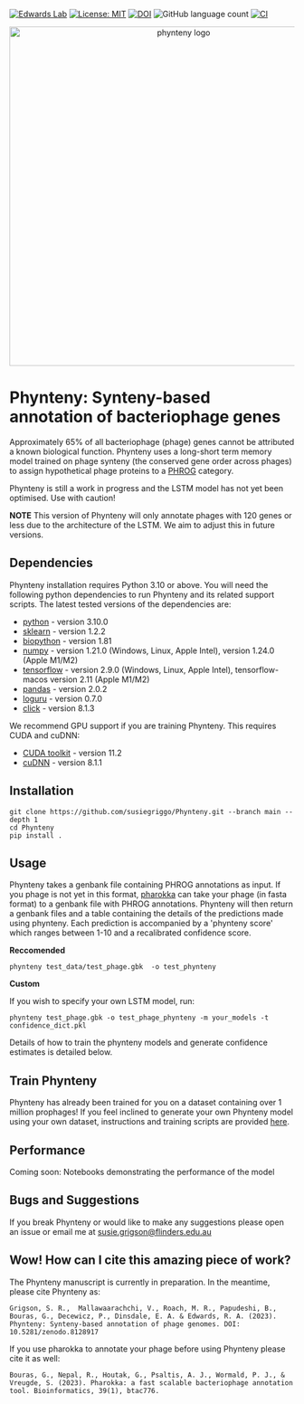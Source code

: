 [![Edwards Lab](https://img.shields.io/badge/Bioinformatics-EdwardsLab-03A9F4)](https://edwards.sdsu.edu/research)
[![License: MIT](https://img.shields.io/badge/License-MIT-yellow.svg)](https://opensource.org/licenses/MIT)
[![DOI](https://zenodo.org/badge/548652990.svg)](https://zenodo.org/badge/latestdoi/548652990)
![GitHub language count](https://img.shields.io/github/languages/count/susiegriggo/Phynteny) 
[![CI](https://github.com/susiegriggo/Phynteny/actions/workflows/testing.yml/badge.svg)](https://github.com/susiegriggo/Phynteny/actions/workflows/testing.yml)


<p align="center">
  <img src="https://raw.githubusercontent.com/susiegriggo/Phynteny/no_unknowns/phynteny_logo.png" width="600" title="phynteny logo" alt="phynteny logo">
</p>

Phynteny: Synteny-based annotation of bacteriophage genes 
=============== 

Approximately 65% of all bacteriophage (phage) genes cannot be attributed a known biological function. Phynteny uses a long-short term memory model trained on phage synteny (the conserved gene order across phages) to assign hypothetical phage proteins to a [PHROG](https://phrogs.lmge.uca.fr/) category. 

Phynteny is still a work in progress and the LSTM model has not yet been optimised. Use with caution! 

**NOTE** This version of Phynteny will only annotate phages with 120 genes or less due to the architecture of the LSTM. We aim to adjust this in future versions. 


## Dependencies
Phynteny installation requires Python 3.10 or above. You will need the following python dependencies to run Phynteny and its related support scripts. The latest tested versions of the dependencies are: 
* [python](https://www.python.org/) - version 3.10.0 
* [sklearn](https://scikit-learn.org/stable/) - version 1.2.2 
* [biopython](https://biopython.org/) - version 1.81
* [numpy](https://numpy.org/) - version 1.21.0 (Windows, Linux, Apple Intel), version 1.24.0 (Apple M1/M2)
* [tensorflow](https://www.tensorflow.org/) - version 2.9.0 (Windows, Linux, Apple Intel), tensorflow-macos version 2.11 (Apple M1/M2)
* [pandas](https://pandas.pydata.org/) - version 2.0.2
* [loguru](https://loguru.readthedocs.io/en/stable/) - version 0.7.0
* [click](https://click.palletsprojects.com/en/8.1.x/) - version 8.1.3 <br> 

We recommend GPU support if you are training Phynteny. This requires CUDA and cuDNN:
* [CUDA toolkit](https://developer.nvidia.com/cuda-toolkit) - version 11.2 
* [cuDNN](https://developer.nvidia.com/cudnn) - version 8.1.1 

## Installation 

```
git clone https://github.com/susiegriggo/Phynteny.git --branch main --depth 1 
cd Phynteny 
pip install . 
```

## Usage 

Phynteny takes a genbank file containing PHROG annotations as input. If you phage is not yet in this format, [pharokka](https://github.com/gbouras13/pharokka) can take your phage (in fasta format) to a genbank file with PHROG annotations.  Phynteny will then return a genbank files and a table containing the details of the predictions made using phynteny. Each prediction is accompanied by a 'phynteny score' which ranges between 1-10 and a recalibrated confidence score. 

**Reccomended**  
```
phynteny test_data/test_phage.gbk  -o test_phynteny
```

**Custom** 

If you wish to specify your own LSTM model, run: 

```
phynteny test_phage.gbk -o test_phage_phynteny -m your_models -t confidence_dict.pkl 
```
Details of how to train the phynteny models and generate confidence estimates is detailed below. 

## Train Phynteny 

Phynteny has already been trained for you on a dataset containing over 1 million prophages! If you feel inclined to generate your own Phynteny model using your own dataset, instructions and training scripts are provided [here](https://github.com/susiegriggo/Phynteny/tree/no_unknowns/train_phynteny).

## Performance 

Coming soon: Notebooks demonstrating the performance of the model 

## Bugs and Suggestions 

If you break Phynteny or would like to make any suggestions please open an issue or email me at susie.grigson@flinders.edu.au 

## Wow! How can I cite this amazing piece of work? 

The Phynteny manuscript is currently in preparation. In the meantime, please cite Phynteny as: 
```
Grigson, S. R.,  Mallawaarachchi, V., Roach, M. R., Papudeshi, B., Bouras, G., Decewicz, P., Dinsdale, E. A. & Edwards, R. A. (2023). Phynteny: Synteny-based annotation of phage genomes. DOI: 10.5281/zenodo.8128917
```

If you use pharokka to annotate your phage before using Phynteny please cite it as well: 
```
Bouras, G., Nepal, R., Houtak, G., Psaltis, A. J., Wormald, P. J., & Vreugde, S. (2023). Pharokka: a fast scalable bacteriophage annotation tool. Bioinformatics, 39(1), btac776.
```

